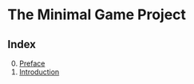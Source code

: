 # The Minimal Game Project

## Index

0. [Preface](00_preface.md)
1. [Introduction](01_introduction.md)